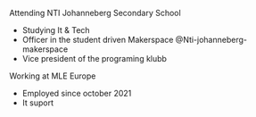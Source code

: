 Attending NTI Johanneberg Secondary School  
- Studying It & Tech
- Officer in the student driven Makerspace @Nti-johanneberg-makerspace   
- Vice president of the programing klubb
  
Working at MLE Europe 
- Employed since october 2021
- It suport
  



<!---
Saud0227/Saud0227 is a ✨ special ✨ repository because its `README.md` (this file) appears on your GitHub profile.
You can click the Preview link to take a look at your changes.
--->
